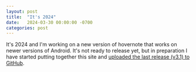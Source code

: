 ```yaml
---
layout: post
title:  "It's 2024"
date:   2024-03-30 00:00:00 -0700
categories: post
---
```


It's 2024 and I'm working on a new version of hovernote that works on newer versions of Android. It's not ready to release yet, but in preparation I have started putting together this site and [uploaded the last release (v3.1) to GitHub](https://github.com/hovernote/hovernote-releases/releases/tag/v3.1).